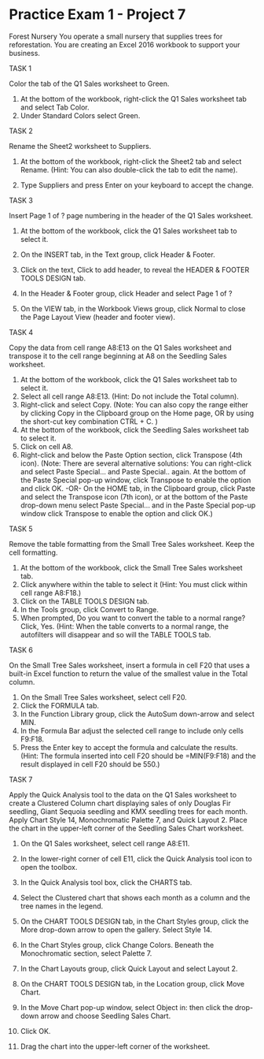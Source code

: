 # Practice Exam 1 - Project 7

Forest Nursery
You operate a small nursery that supplies trees for reforestation. You are creating an Excel 2016 workbook to support your business.

TASK 1
 
Color the tab of the Q1 Sales worksheet to Green.

1. At the bottom of the workbook, right-click the Q1 Sales worksheet tab and select Tab Color.
2. Under Standard Colors select Green.

 

TASK 2

Rename the Sheet2 worksheet to Suppliers.

1. At the bottom of the workbook, right-click the Sheet2 tab and select Rename.
(Hint: You can also double-click the tab to edit the name).

 

2. Type Suppliers and press Enter on your keyboard to accept the change.

TASK 3

Insert Page 1 of ? page numbering in the header of the Q1 Sales worksheet.

1.  At the bottom of the workbook, click the Q1 Sales worksheet tab to select it.
2.  On the INSERT tab, in the Text group, click Header & Footer.

 

3.  Click on the text, Click to add header, to reveal the HEADER & FOOTER TOOLS DESIGN tab.
4.  In the Header & Footer group, click Header and select Page 1 of ?

 

5.  On the VIEW tab, in the Workbook Views group, click Normal to close the Page Layout View (header and footer view).

 

TASK 4

Copy the data from cell range A8:E13 on the Q1 Sales worksheet and transpose it to the cell range beginning at A8 on the Seedling Sales worksheet.

1. At the bottom of the workbook, click the Q1 Sales worksheet tab to select it.
2. Select all cell range A8:E13. (Hint: Do not include the Total column).
3. Right-click and select Copy.
(Note: You can also copy the range either by clicking Copy in the Clipboard group on the Home page, OR by using the short-cut key combination CTRL + C. )
4. At the bottom of the workbook, click the Seedling Sales worksheet tab to select it.
5. Click on cell A8.
6. Right-click and below the Paste Option section, click Transpose (4th icon).
(Note: There are several alternative solutions: You can right-click and select Paste Special... and Paste Special.. again. At the bottom of the Paste Special pop-up window, click Transpose to enable the option and click OK. -OR- On the HOME tab, in the Clipboard group, click Paste and select the Transpose icon (7th icon), or at the bottom of the Paste drop-down menu select Paste Special... and in the Paste Special pop-up window click Transpose to enable the option and click OK.)

 

TASK 5

Remove the table formatting from the Small Tree Sales worksheet. Keep the cell formatting.

1.  At the bottom of the workbook, click the Small Tree Sales worksheet tab.
2.  Click anywhere within the table to select it (Hint:  You must click within cell range A8:F18.)
3.  Click on the TABLE TOOLS DESIGN tab.
4.  In the Tools group, click Convert to Range.
5.  When prompted, Do you want to convert the table to a normal range?  Click, Yes.
(Hint:  When the table converts to a normal range, the autofilters will disappear and so will the TABLE TOOLS tab.

 

TASK 6

On the Small Tree Sales worksheet, insert a formula in cell F20 that uses a built-in Excel function to return the value of the smallest value in the Total column.

1. On the Small Tree Sales worksheet, select cell F20.
2. Click the FORMULA tab.
3. In the Function Library group, click the AutoSum down-arrow and select MIN.
4. In the Formula Bar adjust the selected cell range to include only cells F9:F18.
5. Press the Enter key to accept the formula and calculate the results.
(Hint: The formula inserted into cell F20 should be =MIN(F9:F18) and the result displayed in cell F20 should be 550.)

 

TASK 7

Apply the Quick Analysis tool to the data on the Q1 Sales worksheet to create a Clustered Column chart displaying sales of only Douglas Fir seedling, Giant Sequoia seedling and KMX seedling trees for each month. Apply Chart Style 14, Monochromatic Palette 7, and Quick Layout 2. Place the chart in the upper-left corner of the Seedling Sales Chart worksheet.

1. On the Q1 Sales worksheet, select cell range A8:E11.
2. In the lower-right corner of cell E11, click the Quick Analysis tool icon to open the toolbox.
3. In the Quick Analysis tool box, click the CHARTS tab.
4. Select the Clustered chart that shows each month as a column and the tree names in the legend.

 

5. On the CHART TOOLS DESIGN tab, in the Chart Styles group, click the More drop-down arrow to open the gallery. Select Style 14.

 

6. In the Chart Styles group, click Change Colors. Beneath the Monochromatic section, select Palette 7.

 

7. In the Chart Layouts group, click Quick Layout and select Layout 2.

 

8. On the CHART TOOLS DESIGN tab, in the Location group, click Move Chart.

 

6. In the Move Chart pop-up window, select Object in: then click the drop-down arrow and choose Seedling Sales Chart.
7. Click OK.

 

8. Drag the chart into the upper-left corner of the worksheet.
